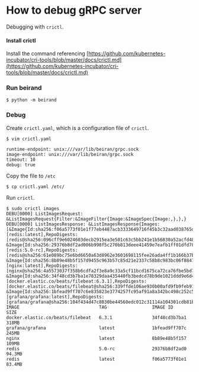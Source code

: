 How to debug gRPC server
===

Debugging with `crictl`.


#### Install crictl

Install the command referencing [https://github.com/kubernetes-incubator/cri-tools/blob/master/docs/crictl.md](https://github.com/kubernetes-incubator/cri-tools/blob/master/docs/crictl.md)


### Run beirand


```
$ python -m beirand
```


### Debug

Create `crictl.yaml`, which is a configuration file of `crictl`.

```
$ vim crictl.yaml
```

```
runtime-endpoint: unix:///var/lib/beiran/grpc.sock
image-endpoint: unix:///var/lib/beiran/grpc.sock
timeout: 10
debug: true
```

Copy the file to `/etc`

```
$ cp crictl.yaml /etc/
```


Run `crictl`.

```
$ sudo crictl images
DEBU[0000] ListImagesRequest: &ListImagesRequest{Filter:&ImageFilter{Image:&ImageSpec{Image:,},},} 
DEBU[0000] ListImagesResponse: &ListImagesResponse{Images:[&Image{Id:sha256:f06a5773f01e1f77eb4487acb3333649716f45b3c32aad038765dc0ab0337bd4,RepoTags:[redis:latest],RepoDigests:[redis@sha256:096cff9e6024603decb2915ea3e501c63c5bb241e1b56830a52acfd488873843],Size_:83394280,Uid:nil,Username:,} &Image{Id:sha256:29376b8df2ad006b998f5c270b813deee41459e7eafb1ff01dfd78b4d1be0dac,RepoTags:[redis:5.0-rc],RepoDigests:[redis@sha256:61e089bc75e6bd6650a63d8962e3601698115fee26ada4ff1b166b37bf7a7153],Size_:94278870,Uid:nil,Username:,} &Image{Id:sha256:8b89e48b5f157d9455c963b57c85d21e2337c58b8c983bc06f88476610adc129,RepoTags:[nginx:latest],RepoDigests:[nginx@sha256:4a5573037f358b6cdfa2f3e8a9c33a5cf11bcd1675ca72ca76fbe5bd77d0d682],Size_:108970941,Uid:nil,Username:,} &Image{Id:sha256:34f48cd3b7ba1e78329daa435440fb3bedcd78b9de1021ddd9e6d421af8b8efb,RepoTags:[docker.elastic.co/beats/filebeat:6.3.1],RepoDigests:[docker.elastic.co/beats/filebeat@sha256:339ffde106ae930b00afd9fb9feb91fc9643de8257df9c68b4bc1a88ecf5e2f2],Size_:318243701,Uid:nil,Username:filebeat,} &Image{Id:sha256:1bfead9ff707c6e835823e3774257fc95af91a8a342bc498c252c524bfca3626,RepoTags:[grafana/grafana:latest],RepoDigests:[grafana/grafana@sha256:104f434d47c8830be44560edc012c31114a104301cdb81bad6e8abc52a2304f9],Size_:245293540,Uid:nil,Username:grafana,}],} 
IMAGE                              TAG                 IMAGE ID            SIZE
docker.elastic.co/beats/filebeat   6.3.1               34f48cd3b7ba1       318MB
grafana/grafana                    latest              1bfead9ff707c       245MB
nginx                              latest              8b89e48b5f157       109MB
redis                              5.0-rc              29376b8df2ad0       94.3MB
redis                              latest              f06a5773f01e1       83.4MB
```

